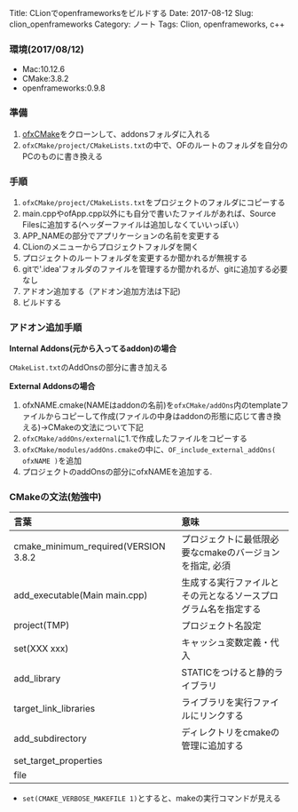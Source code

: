 Title: CLionでopenframeworksをビルドする
Date: 2017-08-12
Slug: clion_openframeworks
Category: ノート
Tags: Clion, openframeworks, c++

### 環境(2017/08/12)
* Mac:10.12.6
* CMake:3.8.2
* openframeworks:0.9.8

### 準備
1. [ofxCMake](https://github.com/BildPeter/ofxCMake)をクローンして、addonsフォルダに入れる
2. `ofxCMake/project/CMakeLists.txt`の中で、OFのルートのフォルダを自分のPCのものに書き換える

### 手順
1. `ofxCMake/project/CMakeLists.txt`をプロジェクトのフォルダにコピーする
2. main.cppやofApp.cpp以外にも自分で書いたファイルがあれば、Source Filesに追加する(ヘッダーファイルは追加しなくていいっぽい）
3. APP_NAMEの部分でアプリケーションの名前を変更する
4. CLionのメニューからプロジェクトフォルダを開く
5. プロジェクトのルートフォルダを変更するか聞かれるが無視する
6. gitで'.idea'フォルダのファイルを管理するか聞かれるが、gitに追加する必要なし
7. アドオン追加する（アドオン追加方法は下記)
8. ビルドする

### アドオン追加手順
**Internal Addons(元から入ってるaddon)の場合**

`CMakeList.txt`のAddOnsの部分に書き加える

**External Addonsの場合**

1. ofxNAME.cmake(NAMEはaddonの名前)を`ofxCMake/addOns`内のtemplateファイルからコピーして作成(ファイルの中身はaddonの形態に応じて書き換える)->CMakeの文法について下記
2. `ofxCMake/addOns/external`に1.で作成したファイルをコピーする
3. `ofxCMake/modules/addOns.cmake`の中に、`OF_include_external_addOns( ofxNAME )`を追加
4. プロジェクトのaddOnsの部分にofxNAMEを追加する.

### CMakeの文法(勉強中)
|言葉|意味|
|:---|:---|
|cmake_minimum_required(VERSION 3.8.2|プロジェクトに最低限必要なcmakeのバージョンを指定, 必須|
|add_executable(Main main.cpp)| 生成する実行ファイルとその元となるソースプログラム名を指定する|
|project(TMP)|プロジェクト名設定|
|set(XXX xxx)|キャッシュ変数定義・代入|
|add_library|STATICをつけると静的ライブラリ|
|target_link_libraries|ライブラリを実行ファイルにリンクする|
|add_subdirectory|ディレクトリをcmakeの管理に追加する|
|set_target_properties |   |
|file   |   |

* `set(CMAKE_VERBOSE_MAKEFILE 1)`とすると、makeの実行コマンドが見える
